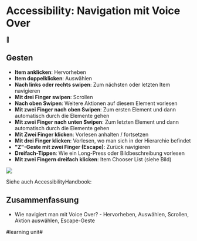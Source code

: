 # Accessibility: Navigation mit Voice Over
🦮

## Gesten
- **Item anklicken**: Hervorheben
- **Item doppelklicken**: Auswählen
- **Nach links oder rechts swipen**: Zum nächsten oder letzten Item navigieren
- **Mit drei Finger swipen**: Scrollen
- **Nach oben Swipen**: Weitere Aktionen auf diesem Element vorlesen
- **Mit zwei Finger nach oben Swipen**: Zum ersten Element und dann automatisch durch die Elemente gehen
- **Mit zwei Finger nach unten Swipen**: Zum letzten Element und dann automatisch durch die Elemente gehen
- **Mit Zwei Finger klicken**: Vorlesen anhalten / fortsetzen
- **Mit drei Finger klicken**: Vorlesen, wo man sich in der Hierarchie befindet
- **"Z"-Geste mit zwei Finger (Escape)**: Zurück navigieren
- **Dreifach-Tippen**: Wie ein Long-Press oder Bildbeschreibung vorlesen
- **Mit zwei Fingern dreifach klicken**: Item Chooser List (siehe Bild)

![][image-1]

Siehe auch AccessibilityHandbook:


## Zusammenfassung
- Wie navigiert man mit Voice Over? - Hervorheben, Auswählen, Scrollen, Aktion auswählen, Escape-Geste

[image-1]:	assets/IMG_2636.PNG

#learning unit#